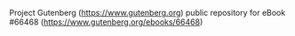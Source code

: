 Project Gutenberg (https://www.gutenberg.org) public repository for
eBook #66468 (https://www.gutenberg.org/ebooks/66468)
